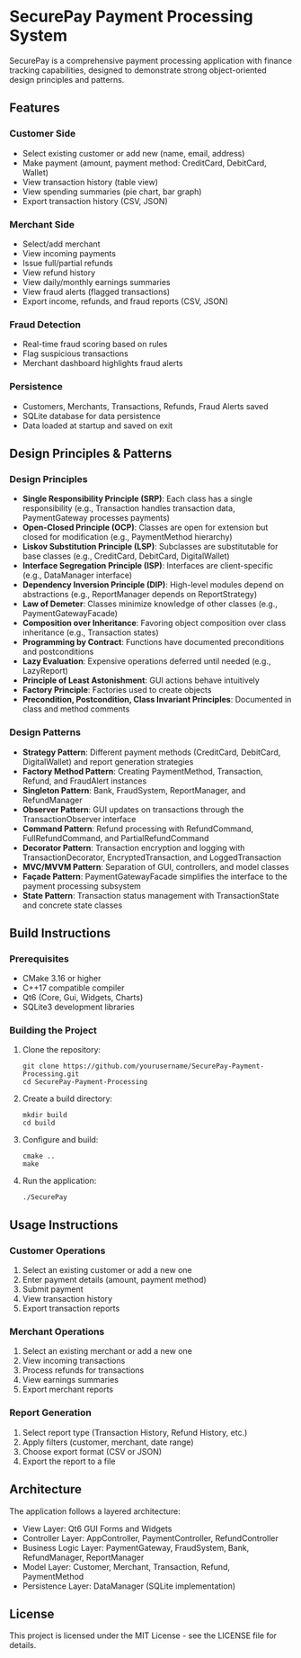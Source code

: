 # SecurePay Payment Processing System

SecurePay is a comprehensive payment processing application with finance tracking capabilities, designed to demonstrate strong object-oriented design principles and patterns.

## Features

### Customer Side
- Select existing customer or add new (name, email, address)
- Make payment (amount, payment method: CreditCard, DebitCard, Wallet)
- View transaction history (table view)
- View spending summaries (pie chart, bar graph)
- Export transaction history (CSV, JSON)

### Merchant Side
- Select/add merchant
- View incoming payments
- Issue full/partial refunds
- View refund history
- View daily/monthly earnings summaries
- View fraud alerts (flagged transactions)
- Export income, refunds, and fraud reports (CSV, JSON)

### Fraud Detection
- Real-time fraud scoring based on rules
- Flag suspicious transactions
- Merchant dashboard highlights fraud alerts

### Persistence
- Customers, Merchants, Transactions, Refunds, Fraud Alerts saved
- SQLite database for data persistence
- Data loaded at startup and saved on exit

## Design Principles & Patterns

### Design Principles
- **Single Responsibility Principle (SRP)**: Each class has a single responsibility (e.g., Transaction handles transaction data, PaymentGateway processes payments)
- **Open-Closed Principle (OCP)**: Classes are open for extension but closed for modification (e.g., PaymentMethod hierarchy)
- **Liskov Substitution Principle (LSP)**: Subclasses are substitutable for base classes (e.g., CreditCard, DebitCard, DigitalWallet)
- **Interface Segregation Principle (ISP)**: Interfaces are client-specific (e.g., DataManager interface)
- **Dependency Inversion Principle (DIP)**: High-level modules depend on abstractions (e.g., ReportManager depends on ReportStrategy)
- **Law of Demeter**: Classes minimize knowledge of other classes (e.g., PaymentGatewayFacade)
- **Composition over Inheritance**: Favoring object composition over class inheritance (e.g., Transaction states)
- **Programming by Contract**: Functions have documented preconditions and postconditions
- **Lazy Evaluation**: Expensive operations deferred until needed (e.g., LazyReport)
- **Principle of Least Astonishment**: GUI actions behave intuitively
- **Factory Principle**: Factories used to create objects
- **Precondition, Postcondition, Class Invariant Principles**: Documented in class and method comments

### Design Patterns
- **Strategy Pattern**: Different payment methods (CreditCard, DebitCard, DigitalWallet) and report generation strategies
- **Factory Method Pattern**: Creating PaymentMethod, Transaction, Refund, and FraudAlert instances
- **Singleton Pattern**: Bank, FraudSystem, ReportManager, and RefundManager
- **Observer Pattern**: GUI updates on transactions through the TransactionObserver interface
- **Command Pattern**: Refund processing with RefundCommand, FullRefundCommand, and PartialRefundCommand
- **Decorator Pattern**: Transaction encryption and logging with TransactionDecorator, EncryptedTransaction, and LoggedTransaction
- **MVC/MVVM Pattern**: Separation of GUI, controllers, and model classes
- **Façade Pattern**: PaymentGatewayFacade simplifies the interface to the payment processing subsystem
- **State Pattern**: Transaction status management with TransactionState and concrete state classes

## Build Instructions

### Prerequisites
- CMake 3.16 or higher
- C++17 compatible compiler
- Qt6 (Core, Gui, Widgets, Charts)
- SQLite3 development libraries

### Building the Project

1. Clone the repository:
   ```
   git clone https://github.com/yourusername/SecurePay-Payment-Processing.git
   cd SecurePay-Payment-Processing
   ```

2. Create a build directory:
   ```
   mkdir build
   cd build
   ```

3. Configure and build:
   ```
   cmake ..
   make
   ```

4. Run the application:
   ```
   ./SecurePay
   ```

## Usage Instructions

### Customer Operations
1. Select an existing customer or add a new one
2. Enter payment details (amount, payment method)
3. Submit payment
4. View transaction history
5. Export transaction reports

### Merchant Operations
1. Select an existing merchant or add a new one
2. View incoming transactions
3. Process refunds for transactions
4. View earnings summaries
5. Export merchant reports

### Report Generation
1. Select report type (Transaction History, Refund History, etc.)
2. Apply filters (customer, merchant, date range)
3. Choose export format (CSV or JSON)
4. Export the report to a file

## Architecture

The application follows a layered architecture:
- View Layer: Qt6 GUI Forms and Widgets
- Controller Layer: AppController, PaymentController, RefundController
- Business Logic Layer: PaymentGateway, FraudSystem, Bank, RefundManager, ReportManager
- Model Layer: Customer, Merchant, Transaction, Refund, PaymentMethod
- Persistence Layer: DataManager (SQLite implementation)

## License

This project is licensed under the MIT License - see the LICENSE file for details.
